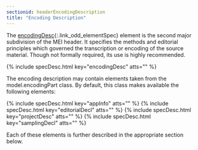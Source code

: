 ```yaml
---
sectionid: headerEncodingDescription
title: "Encoding Description"
---
```




The [encodingDesc](/v3/elements/encodingDesc.html){:.link_odd_elementSpec} element is the second major subdivision of the MEI
header. It specifies the methods and editorial principles which governed the transcription
or
encoding of the source material. Though not formally required, its use is highly
recommended.



{% include specDesc.html key="encodingDesc" atts="" %}



The encoding description may contain elements taken from the model.encodingPart class.
By
default, this class makes available the following elements:



{% include specDesc.html key="appInfo" atts="" %}
{% include specDesc.html key="editorialDecl" atts="" %}
{% include specDesc.html key="projectDesc" atts="" %}
{% include specDesc.html key="samplingDecl" atts="" %}



Each of these elements is further described in the appropriate section below.





